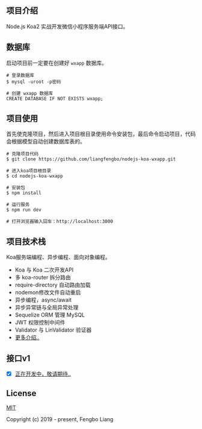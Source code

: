 ## 项目介绍
Node.js Koa2 实战开发微信小程序服务端API接口。

## 数据库
启动项目前一定要在创建好 `wxapp` 数据库。
```
# 登录数据库
$ mysql -uroot -p密码

# 创建 wxapp 数据库
CREATE DATABASE IF NOT EXISTS wxapp;
```

## 项目使用
首先使克隆项目，然后进入项目根目录使用命令安装包，最后命令启动项目，代码会根据模型自动创建数据库表的。
```
# 克隆项目代码
$ git clone https://github.com/liangfengbo/nodejs-koa-wxapp.git

# 进入koa项目根目录
$ cd nodejs-koa-wxapp

# 安装包
$ npm install

# 运行服务
$ npm run dev

# 打开浏览器输入回车：http://localhost:3000
```

## 项目技术栈
Koa服务端编程、异步编程、面向对象编程。

- Koa 与 Koa 二次开发API 
- 多 koa-router 拆分路由
- require-directory 自动路由加载
- nodemon修改文件自动重启
- 异步编程，async/await 
- 异步异常链与全局异常处理 
- Sequelize ORM 管理 MySQL
- JWT 权限控制中间件 
- Validator 与 LinValidator 验证器
- [更多介绍..](./doc/Koa项目基础.md)


## 接口v1

- [x] [正在开发中，敬请期待..](##)

## License
[MIT](https://github.com/liangfengbo/nodejs-koa-wxapp/blob/master/LICENSE)

Copyright (c) 2019 - present, Fengbo Liang
